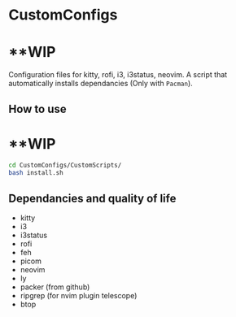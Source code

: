 # CustomConfigs

# **WIP

<p>Configuration files for kitty, rofi, i3, i3status, neovim.
A script that automatically installs dependancies (Only with <code>Pacman</code>).</p>

## How to use

# **WIP

```bash
cd CustomConfigs/CustomScripts/
bash install.sh
```

## Dependancies and quality of life
<ul>
  <li>kitty</li>
  <li>i3</li>
  <li>i3status</li>
  <li>rofi</li>
  <li>feh</li>
  <li>picom</li>
  <li>neovim</li>
  <li>ly</li>
  <li>packer (from github)</li>
  <li>ripgrep (for nvim plugin telescope)</li>
  <li>btop</li>
</ul>
